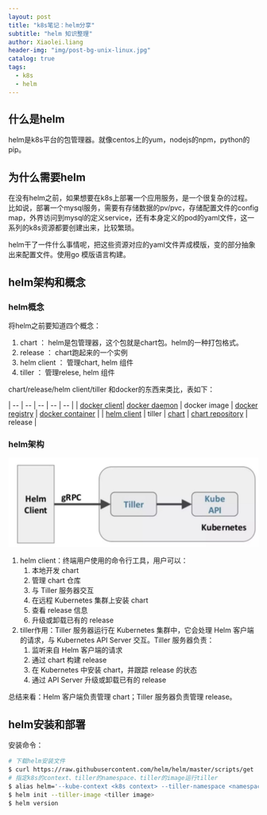 ```yaml
---
layout: post
title: "k8s笔记：helm分享"
subtitle: "helm 知识整理"
author: Xiaolei.liang
header-img: "img/post-bg-unix-linux.jpg"
catalog: true
tags:
  - k8s
  - helm
---
```


## 什么是helm

helm是k8s平台的包管理器。就像centos上的yum，nodejs的npm，python的pip。

## 为什么需要helm

在没有helm之前，如果想要在k8s上部署一个应用服务，是一个很复杂的过程。 比如说，部署一个mysql服务，需要有存储数据的pv/pvc，存储配置文件的config map，外界访问到mysql的定义service，还有本身定义的pod的yaml文件，这一系列的k8s资源都要创建出来，比较繁琐。

helm干了一件什么事情呢，把这些资源对应的yaml文件弄成模版，变的部分抽象出来配置文件。使用go 模版语言构建。

## helm架构和概念

### helm概念

将helm之前要知道四个概念：

1. chart ： helm是包管理器，这个包就是chart包。helm的一种打包格式。
2. release ： chart跑起来的一个实例
3. helm client ： 管理chart, helm 组件
4. tiller ： 管理relese, helm 组件

chart/release/helm client/tiller 和docker的东西来类比，表如下：

| -- | -- | -- | -- | -- |
| [docker client](https://github.com/docker/engine)| [docker daemon](https://github.com/docker/engine) | docker image | [docker registry](https://github.com/docker/distribution) | [docker container](https://containerd.io/) |
| [helm client](https://github.com/helm/helm) | tiller | [chart](https://github.com/helm/charts) | [chart repository](https://github.com/helm/chartmuseum) | release |

### helm架构

![helm架构](/img/post/helm.ar.jpg)

1. helm client：终端用户使用的命令行工具，用户可以：
   1. 本地开发 chart
   2. 管理 chart 仓库
   3. 与 Tiller 服务器交互
   4. 在远程 Kubernetes 集群上安装 chart
   5. 查看 release 信息
   6. 升级或卸载已有的 release
2. tiller作用：Tiller 服务器运行在 Kubernetes 集群中，它会处理 Helm 客户端的请求，与 Kubernetes API Server 交互。Tiller 服务器负责：
   1. 监听来自 Helm 客户端的请求
   2. 通过 chart 构建 release
   3. 在 Kubernetes 中安装 chart，并跟踪 release 的状态
   4. 通过 API Server 升级或卸载已有的 release

总结来看：Helm 客户端负责管理 chart；Tiller 服务器负责管理 release。

## helm安装和部署

安装命令：

```sh
# 下载helm安装文件
$ curl https://raw.githubusercontent.com/helm/helm/master/scripts/get | bash
# 指定k8s的context、tiller的namespace、tiller的image运行tiller
$ alias helm='--kube-context <k8s context> --tiller-namespace <namespace>'
$ helm init --tiller-image <tiller image>
$ helm version
```
